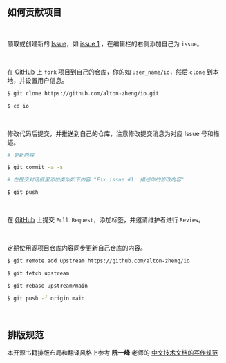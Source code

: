## 如何贡献项目

&nbsp;

领取或创建新的 [Issue](https://github.com/alton-zheng/spark-cn/issues)，如 [issue 1](https://github.com/alton-zheng/spark-cn/issues/1) ，在编辑栏的右侧添加自己为 `issue`。

&nbsp;

在 [GitHub](https://github.com/alton-zheng/spark-cn/fork) 上 `fork` 项目到自己的仓库，你的如 `user_name/io`，然后 `clone` 到本地，并设置用户信息。

```bash
$ git clone https://github.com/alton-zheng/io.git

$ cd io
```

&nbsp;

修改代码后提交，并推送到自己的仓库，注意修改提交消息为对应 Issue 号和描述。

```bash
# 更新内容

$ git commit -a -s

# 在提交对话框里添加类似如下内容 "Fix issue #1: 描述你的修改内容"

$ git push
```

&nbsp;

在 [GitHub](https://github.com/alton-zheng/spark-cn/pulls) 上提交 `Pull Request`，添加标签，并邀请维护者进行 `Review`。

&nbsp;

定期使用源项目仓库内容同步更新自己仓库的内容。

```bash
$ git remote add upstream https://github.com/alton-zheng/io

$ git fetch upstream

$ git rebase upstream/main

$ git push -f origin main
```

&nbsp;

## 排版规范

本开源书籍排版布局和翻译风格上参考 **阮一峰** 老师的 [中文技术文档的写作规范](https://github.com/ruanyf/document-style-guide)







